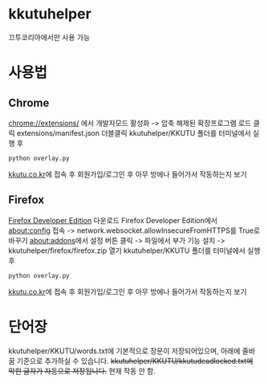 # kkutuhelper
끄투코리아에서만 사용 가능

# 사용법
## Chrome
[chrome://extensions/](chrome://extensions) 에서 개발자모드 활성화 -> 압축 해제된 확장프로그램 로드 클릭
extensions/manifest.json 더블클릭
kkutuhelper/KKUTU 폴더를 터미널에서 실행 후

```python overlay.py```

[kkutu.co.kr](kkutu.co.kr)에 접속 후 회원가입/로그인 후 아무 방에나 들어가서 작동하는지 보기
## Firefox
[Firefox Developer Edition](https://www.firefox.com/ko/channel/desktop/developer/) 다운로드
Firefox Developer Edition에서 [about:config](about:config) 접속 -> network.websocket.allowInsecureFromHTTPS를 True로 바꾸기
[about:addons](about:addons)에서 설정 버튼 클릭 -> 파일에서 부가 기능 설치 -> kkutuhelper/firefox/firefox.zip 열기
kkutuhelper/KKUTU 폴더를 터미널에서 실행 후

```python overlay.py```

[kkutu.co.kr](kkutu.co.kr)에 접속 후 회원가입/로그인 후 아무 방에나 들어가서 작동하는지 보기

# 단어장
kkutuhelper/KKUTU/words.txt에 기본적으로 장문이 저장되어있으며, 아래에 줄바꿈 기준으로 추가하실 수 있습니다.
~~kkutuhelper/KKUTU/kkutudeadlocked.txt에 막힌 글자가 자동으로 저장됩니다.~~ 현재 작동 안 함.
